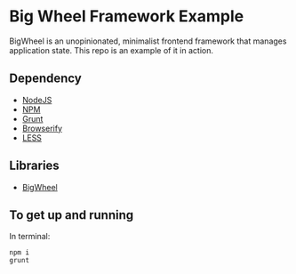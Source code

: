 Big Wheel Framework Example
==============================
BigWheel is an unopinionated, minimalist frontend framework that manages application state.
This repo is an example of it in action.


Dependency
------------------------------
- [NodeJS](https://nodejs.org)
- [NPM](https://www.npmjs.com)
- [Grunt](http://gruntjs.com)
- [Browserify](http://browserify.org)
- [LESS](http://lesscss.org)

Libraries
------------------------------
- [BigWheel](https://github.com/bigwheel-framework/bigwheel)


To get up and running
------------------------------
In terminal:
```
npm i
grunt
```
